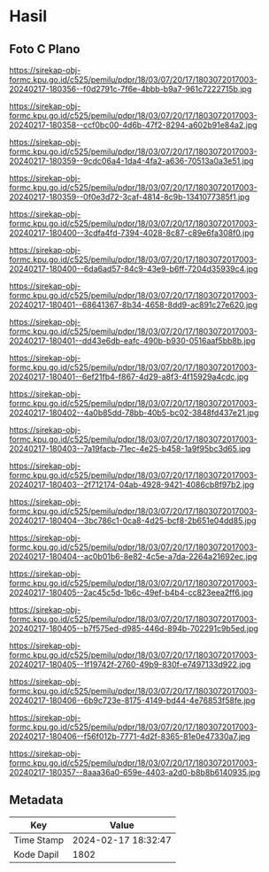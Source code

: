 # Hasil

## Foto C Plano

https://sirekap-obj-formc.kpu.go.id/c525/pemilu/pdpr/18/03/07/20/17/1803072017003-20240217-180356--f0d2791c-7f6e-4bbb-b9a7-961c7222715b.jpg

https://sirekap-obj-formc.kpu.go.id/c525/pemilu/pdpr/18/03/07/20/17/1803072017003-20240217-180358--ccf0bc00-4d6b-47f2-8294-a602b91e84a2.jpg

https://sirekap-obj-formc.kpu.go.id/c525/pemilu/pdpr/18/03/07/20/17/1803072017003-20240217-180359--9cdc06a4-1da4-4fa2-a636-70513a0a3e51.jpg

https://sirekap-obj-formc.kpu.go.id/c525/pemilu/pdpr/18/03/07/20/17/1803072017003-20240217-180359--0f0e3d72-3caf-4814-8c9b-1341077385f1.jpg

https://sirekap-obj-formc.kpu.go.id/c525/pemilu/pdpr/18/03/07/20/17/1803072017003-20240217-180400--3cdfa4fd-7394-4028-8c87-c89e6fa308f0.jpg

https://sirekap-obj-formc.kpu.go.id/c525/pemilu/pdpr/18/03/07/20/17/1803072017003-20240217-180400--6da6ad57-84c9-43e9-b6ff-7204d35939c4.jpg

https://sirekap-obj-formc.kpu.go.id/c525/pemilu/pdpr/18/03/07/20/17/1803072017003-20240217-180401--68641367-8b34-4658-8dd9-ac891c27e620.jpg

https://sirekap-obj-formc.kpu.go.id/c525/pemilu/pdpr/18/03/07/20/17/1803072017003-20240217-180401--dd43e6db-eafc-490b-b930-0516aaf5bb8b.jpg

https://sirekap-obj-formc.kpu.go.id/c525/pemilu/pdpr/18/03/07/20/17/1803072017003-20240217-180401--6ef21fb4-f867-4d29-a8f3-4f15929a4cdc.jpg

https://sirekap-obj-formc.kpu.go.id/c525/pemilu/pdpr/18/03/07/20/17/1803072017003-20240217-180402--4a0b85dd-78bb-40b5-bc02-3848fd437e21.jpg

https://sirekap-obj-formc.kpu.go.id/c525/pemilu/pdpr/18/03/07/20/17/1803072017003-20240217-180403--7a19facb-71ec-4e25-b458-1a9f95bc3d65.jpg

https://sirekap-obj-formc.kpu.go.id/c525/pemilu/pdpr/18/03/07/20/17/1803072017003-20240217-180403--2f712174-04ab-4928-9421-4086cb8f97b2.jpg

https://sirekap-obj-formc.kpu.go.id/c525/pemilu/pdpr/18/03/07/20/17/1803072017003-20240217-180404--3bc786c1-0ca8-4d25-bcf8-2b651e04dd85.jpg

https://sirekap-obj-formc.kpu.go.id/c525/pemilu/pdpr/18/03/07/20/17/1803072017003-20240217-180404--ac0b01b6-8e82-4c5e-a7da-2264a21692ec.jpg

https://sirekap-obj-formc.kpu.go.id/c525/pemilu/pdpr/18/03/07/20/17/1803072017003-20240217-180405--2ac45c5d-1b6c-49ef-b4b4-cc823eea2ff6.jpg

https://sirekap-obj-formc.kpu.go.id/c525/pemilu/pdpr/18/03/07/20/17/1803072017003-20240217-180405--b7f575ed-d985-446d-894b-702291c9b5ed.jpg

https://sirekap-obj-formc.kpu.go.id/c525/pemilu/pdpr/18/03/07/20/17/1803072017003-20240217-180405--1f19742f-2760-49b9-830f-e7497133d922.jpg

https://sirekap-obj-formc.kpu.go.id/c525/pemilu/pdpr/18/03/07/20/17/1803072017003-20240217-180406--6b9c723e-8175-4149-bd44-4e76853f58fe.jpg

https://sirekap-obj-formc.kpu.go.id/c525/pemilu/pdpr/18/03/07/20/17/1803072017003-20240217-180406--f56f012b-7771-4d2f-8365-81e0e47330a7.jpg

https://sirekap-obj-formc.kpu.go.id/c525/pemilu/pdpr/18/03/07/20/17/1803072017003-20240217-180357--8aaa36a0-659e-4403-a2d0-b8b8b6140935.jpg


## Metadata

| Key        | Value               |
| ---------- | ------------------- |
| Time Stamp | 2024-02-17 18:32:47 |
| Kode Dapil | 1802                |



